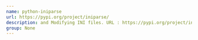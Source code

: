 ```yaml
---
name: python-iniparse
url: https://pypi.org/project/iniparse/
description: and Modifying INI files. URL : https://pypi.org/project/iniparse/ Groups : None
group: None
---
```

